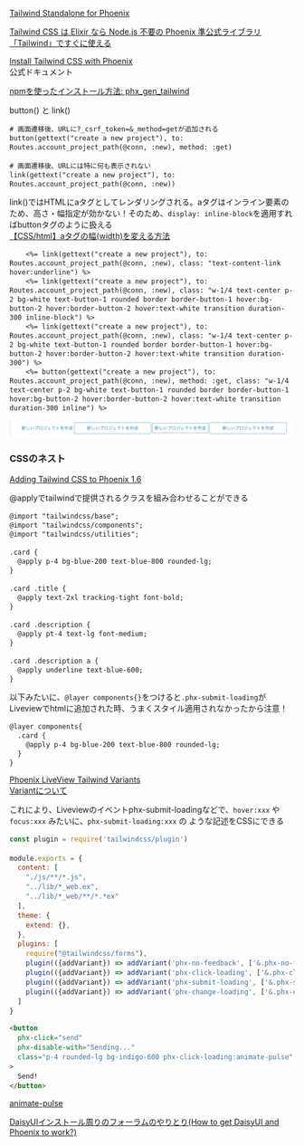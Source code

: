 [Tailwind Standalone for Phoenix](https://fly.io/phoenix-files/tailwind-standalone/)

[Tailwind CSS は Elixir なら Node.js 不要の Phoenix 準公式ライブラリ「Tailwind」ですぐに使える](https://qiita.com/piacerex/items/c2e6b1763fbcc7679e67)

[Install Tailwind CSS with Phoenix](https://tailwindcss.com/docs/guides/phoenix)  
公式ドキュメント

[npmを使ったインストール方法: phx_gen_tailwind](https://github.com/kevinlang/phx_gen_tailwind)


button() と link()

```
# 画面遷移後、URLに?_csrf_token=&_method=getが追加される
button(gettext("create a new project"), to: Routes.account_project_path(@conn, :new), method: :get)

# 画面遷移後、URLには特に何も表示されない
link(gettext("create a new project"), to: Routes.account_project_path(@conn, :new))
```

link()ではHTMLにaタグとしてレンダリングされる。aタグはインライン要素のため、高さ・幅指定が効かない！そのため、`display: inline-block`を適用すればbuttonタグのように扱える  
[【CSS/html】aタグの幅(width)を変える方法](https://csshtml.work/a-width/)

```
    <%= link(gettext("create a new project"), to: Routes.account_project_path(@conn, :new), class: "text-content-link hover:underline") %>
    <%= link(gettext("create a new project"), to: Routes.account_project_path(@conn, :new), class: "w-1/4 text-center p-2 bg-white text-button-1 rounded border border-button-1 hover:bg-button-2 hover:border-button-2 hover:text-white transition duration-300 inline-block") %>
    <%= link(gettext("create a new project"), to: Routes.account_project_path(@conn, :new), class: "w-1/4 text-center p-2 bg-white text-button-1 rounded border border-button-1 hover:bg-button-2 hover:border-button-2 hover:text-white transition duration-300") %>
    <%= button(gettext("create a new project"), to: Routes.account_project_path(@conn, :new), method: :get, class: "w-1/4 text-center p-2 bg-white text-button-1 rounded border border-button-1 hover:bg-button-2 hover:border-button-2 hover:text-white transition duration-300 inline") %>
```

![img](assets/img1.png)

### CSSのネスト

[Adding Tailwind CSS to Phoenix 1.6](https://pragmaticstudio.com/tutorials/adding-tailwind-css-to-phoenix)

@applyでtailwindで提供されるクラスを組み合わせることができる

```
@import "tailwindcss/base";
@import "tailwindcss/components";
@import "tailwindcss/utilities";

.card {
  @apply p-4 bg-blue-200 text-blue-800 rounded-lg;
}

.card .title {
  @apply text-2xl tracking-tight font-bold;
}

.card .description {
  @apply pt-4 text-lg font-medium;
}

.card .description a {
  @apply underline text-blue-600;
}
```

以下みたいに、`@layer components{}`をつけると`.phx-submit-loading`がLiveviewでhtmlに追加された時、うまくスタイル適用されなかったから注意！

```
@layer components{
  .card {
    @apply p-4 bg-blue-200 text-blue-800 rounded-lg;
  }
}
```

[Phoenix LiveView Tailwind Variants](https://fly.io/phoenix-files/phoenix-liveview-tailwind-variants/)  
[Variantについて](https://tailwindcss.com/docs/plugins#adding-variants)

これにより、Liveviewのイベントphx-submit-loadingなどで、`hover:xxx` や `focus:xxx` みたいに、`phx-submit-loading:xxx` の ような記述をCSSにできる

```js assets/tailwind.config.js
const plugin = require('tailwindcss/plugin')

module.exports = {
  content: [
    "./js/**/*.js",
    "../lib/*_web.ex",
    "../lib/*_web/**/*.*ex"
  ],
  theme: {
    extend: {},
  },
  plugins: [
    require("@tailwindcss/forms"),
    plugin(({addVariant}) => addVariant('phx-no-feedback', ['&.phx-no-feedback', '.phx-no-feedback &'])),
    plugin(({addVariant}) => addVariant('phx-click-loading', ['&.phx-click-loading', '.phx-click-loading &'])),
    plugin(({addVariant}) => addVariant('phx-submit-loading', ['&.phx-submit-loading', '.phx-submit-loading &'])),
    plugin(({addVariant}) => addVariant('phx-change-loading', ['&.phx-change-loading', '.phx-change-loading &']))
  ]
}
```

```html hogehoge.html.heex
<button
  phx-click="send"
  phx-disable-with="Sending..."
  class="p-4 rounded-lg bg-indigo-600 phx-click-loading:animate-pulse"
>
  Send!
</button>
```

[animate-pulse](https://tailwindcss.com/docs/animation#pulse)

[DaisyUIインストール周りのフォーラムのやりとり(How to get DaisyUI and Phoenix to work?)](https://elixirforum.com/t/how-to-get-daisyui-and-phoenix-to-work/46612)
